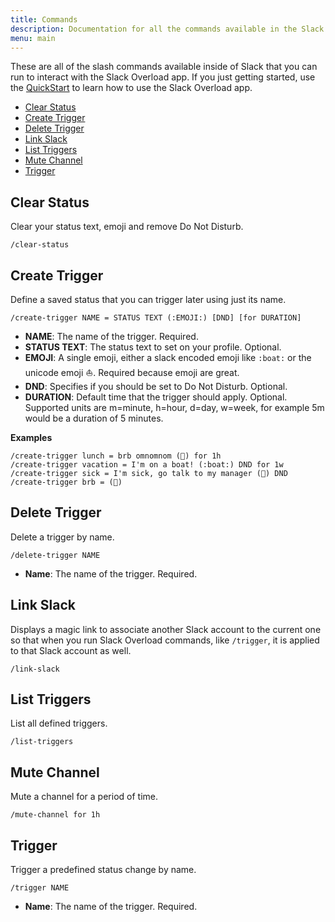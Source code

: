 ```yaml
---
title: Commands
description: Documentation for all the commands available in the Slack Overload app
menu: main
---
```


These are all of the slash commands available inside of Slack that you can run
to interact with the Slack Overload app. If you just getting started, use the
[QuickStart](/quickstart/) to learn how to use the Slack Overload app.

* [Clear Status](#clear-status)
* [Create Trigger](#create-trigger)
* [Delete Trigger](#delete-trigger)
* [Link Slack](#link-slack)
* [List Triggers](#list-triggers)
* [Mute Channel](#mute-channel)
* [Trigger](#trigger)

## Clear Status

Clear your status text, emoji and remove Do Not Disturb.

```
/clear-status
```

## Create Trigger

Define a saved status that you can trigger later using just its name.

```
/create-trigger NAME = STATUS TEXT (:EMOJI:) [DND] [for DURATION]
```

* **NAME**: The name of the trigger. Required.
* **STATUS TEXT**: The status text to set on your profile. Optional.
* **EMOJI**: A single emoji, either a slack encoded emoji like `:boat:` or the
  unicode emoji ⛵️. Required because emoji are great.
* **DND**: Specifies if you should be set to Do Not Disturb. Optional.
* **DURATION**: Default time that the trigger should apply. Optional. Supported
  units are m=minute, h=hour, d=day, w=week, for example 5m would be a duration
  of 5 minutes.

**Examples**
```
/create-trigger lunch = brb omnomnom (🌯) for 1h
/create-trigger vacation = I'm on a boat! (:boat:) DND for 1w
/create-trigger sick = I'm sick, go talk to my manager (🤒) DND
/create-trigger brb = (🚽)
```

## Delete Trigger

Delete a trigger by name.

```
/delete-trigger NAME
```

* **Name**: The name of the trigger. Required.

## Link Slack

Displays a magic link to associate another Slack account to the current one so
that when you run Slack Overload commands, like `/trigger`, it is applied to
that Slack account as well.

```
/link-slack
```

## List Triggers

List all defined triggers.

```
/list-triggers
```

## Mute Channel

Mute a channel for a period of time.

```
/mute-channel for 1h
```

## Trigger

Trigger a predefined status change by name.

```
/trigger NAME
```

* **Name**: The name of the trigger. Required.